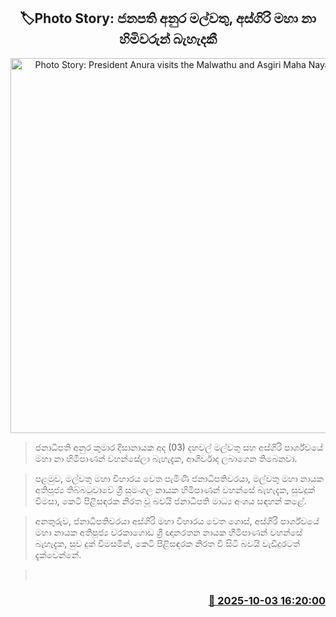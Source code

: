 <p align='center'><b><h2 align='center' title='Photo Story: President Anura visits the Malwathu and Asgiri Maha Nayaka Theros'>🏷Photo Story: ජනපති අනුර මල්වතු, අස්ගිරි මහා නා හිමිවරුන් බැහැදකී</h2></b></p>
<p align='center'><img src='https://helakuru.sgp1.cdn.digitaloceanspaces.com/esana/images/lib/anura-presidet-malwa.jpg' width='600' alt='Photo Story: President Anura visits the Malwathu and Asgiri Maha Nayaka Theros'></p>

> ජනාධිපති අනුර කුමාර දිසානායක අද (03) දහවල් මල්වතු සහ අස්ගිරි පාර්ශ්වයේ මහා නා හිමිපාණන් වහන්සේලා බැහැදැක, ආශිර්වාද ලබාගෙන තිබෙනවා.

> පළමුව, මල්වතු මහා විහාරය වෙත පැමිණි ජනාධිපතිවරයා, මල්වතු මහා නායක අතිපූජ්‍ය තිබ්බටුවාවේ ශ්‍රී සුමංගල නායක හිමිපාණන් වහන්සේ බැහැදැක, සුවදුක් විමසා, කෙටි පිළිසඳරක නිරත වූ බවයි ජනාධිපති මාධ්‍ය අංශය සඳහන් කළේ.

> අනතුරුව, ජනාධිපතිවරයා අස්ගිරි මහා විහාරය වෙත ගොස්, අස්ගිරි පාර්ශ්වයේ මහා නායක අතිපූජ්‍ය වරකාගොඩ ශ්‍රී ඥානරතන නායක හිමිපාණන් වහන්සේ බැහැදැක, සුව දුක් විමසමින්, කෙටි පිළිසඳරක නිරත වී සිටි බවයි වැඩිදුරටත් දැක්වෙන්නේ.

>  



<h3 align='right'><a href='https://www.helakuru.lk/esana/p/114213/'>📅 2025-10-03 16:20:00</a></h3>
